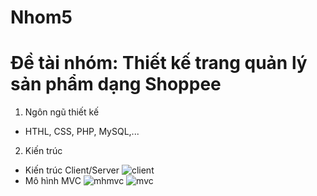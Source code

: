 # Nhom5
# Đề tài nhóm: Thiết kế trang quản lý sản phẩm dạng Shoppee

1. Ngôn ngũ thiết kế
 - HTHL, CSS, PHP, MySQL,...
2. Kiến trúc
 * Kiến trúc Client/Server
 ![client](https://user-images.githubusercontent.com/91788373/143888978-50396ac7-e908-4028-b533-912acc8cb50b.png)
 * Mô hình MVC
 ![mhmvc](https://user-images.githubusercontent.com/91788373/143889083-8c1024b8-a1cb-4d01-934b-9446f57bc295.png)
 ![mvc](https://user-images.githubusercontent.com/91788373/143889177-d1d43bac-df2b-4f83-bde4-32dfb85ef990.png)
